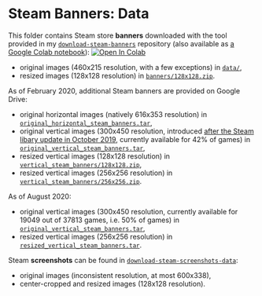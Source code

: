 # Steam Banners: Data

This folder contains Steam store **banners** downloaded with the tool provided in my [`download-steam-banners`](https://github.com/woctezuma/download-steam-banners) repository (also available as [a Google Colab notebook][download_steam_banners]):
[![Open In Colab][colab-badge]][download_steam_banners]
-   original images (460x215 resolution, with a few exceptions) in [`data/`](data/),
-   resized images (128x128 resolution) in [`banners/128x128.zip`](https://drive.google.com/open?id=1YLhdwgnhyP-eC4gHOmTsmuiUSr0XN5XJ).

As of February 2020, additional Steam banners are provided on Google Drive:
-   original horizontal images (natively 616x353 resolution) in [`original_horizontal_steam_banners.tar`](https://drive.google.com/open?id=1-0FrkH3X1Eji6bDbGNYRTo9_C4PIfqlb),
-   original vertical images (300x450 resolution, introduced [after the Steam libary update in October 2019](https://steamcommunity.com/games/593110/announcements/detail/1666821776739358716), currently available for 42% of games) in [`original_vertical_steam_banners.tar`](https://drive.google.com/open?id=1KZ4_eiB4TTZqIwTJOQYzgDvbVXXhEqOe),
-   resized vertical images (128x128 resolution) in [`vertical_steam_banners/128x128.zip`](https://drive.google.com/open?id=1_H3ejjM45yteTbECCk1FJ3KJNjB1995b),
-   resized vertical images (256x256 resolution) in [`vertical_steam_banners/256x256.zip`](https://drive.google.com/open?id=1_H3ejjM45yteTbECCk1FJ3KJNjB1995b).

As of August 2020:
-   original vertical images (300x450 resolution, currently available for 19049 out of 37813 games, i.e. 50% of games) in [`original_vertical_steam_banners.tar`](https://drive.google.com/file/d/1_a5GfVZYKD4oz-ctTyjSwu_pAhoBNwEm/view?usp=sharing),
-   resized vertical images (256x256 resolution) in [`resized_vertical_steam_banners.tar`](https://drive.google.com/file/d/1-4IrxRMetTjCDQI60oMg4hs7NIcMy286/view?usp=sharing).

Steam **screenshots** can be found in [`download-steam-screenshots-data`](https://github.com/woctezuma/download-steam-screenshots-data):
-   original images (inconsistent resolution, at most 600x338),
-   center-cropped and resized images (128x128 resolution).

<!-- Definitions -->

[download_steam_banners]: <https://colab.research.google.com/github/woctezuma/google-colab/blob/master/download_steam_banners.ipynb>

[colab-badge]: <https://colab.research.google.com/assets/colab-badge.svg>
